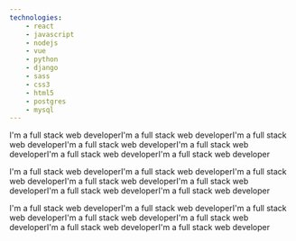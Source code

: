 ```yaml
---
technologies:
    - react
    - javascript
    - nodejs
    - vue
    - python
    - django
    - sass
    - css3
    - html5
    - postgres
    - mysql
---
```



I'm a full stack web developerI'm a full stack web developerI'm a full stack web developerI'm a full stack web developerI'm a full stack web developerI'm a full stack web developerI'm a full stack web developer

I'm a full stack web developerI'm a full stack web developerI'm a full stack web developerI'm a full stack web developerI'm a full stack web developerI'm a full stack web developerI'm a full stack web developer

I'm a full stack web developerI'm a full stack web developerI'm a full stack web developerI'm a full stack web developerI'm a full stack web developerI'm a full stack web developerI'm a full stack web developer